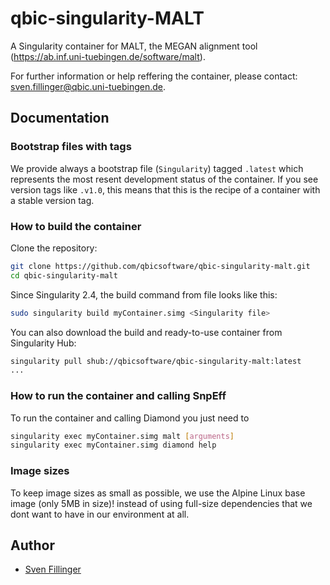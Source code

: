 # qbic-singularity-MALT
A Singularity container for MALT, the MEGAN alignment tool (https://ab.inf.uni-tuebingen.de/software/malt). 
   
For further information or help reffering the container, please contact: sven.fillinger@qbic.uni-tuebingen.de. 

## Documentation

### Bootstrap files with tags
We provide always a bootstrap file (`Singularity`) tagged `.latest` which represents the most resent development status of the container. If you see version tags like `.v1.0`, this means that this is the recipe of a container with a stable version tag.

### How to build the container

Clone the repository:

```bash
git clone https://github.com/qbicsoftware/qbic-singularity-malt.git
cd qbic-singularity-malt
```

Since Singularity 2.4, the build command from file looks like this:

```bash
sudo singularity build myContainer.simg <Singularity file>
```

You can also download the build and ready-to-use container from Singularity Hub:

```bash
singularity pull shub://qbicsoftware/qbic-singularity-malt:latest
...
```

### How to run the container and calling SnpEff
To run the container and calling Diamond you just need to 

```bash
singularity exec myContainer.simg malt [arguments]
singularity exec myContainer.simg diamond help
```

### Image sizes

To keep image sizes as small as possible, we use the Alpine Linux base image (only 5MB in size)! instead of using full-size dependencies that we dont want to have in our environment at all. 
 

## Author

* [Sven Fillinger](https://github.com/sven1103)
